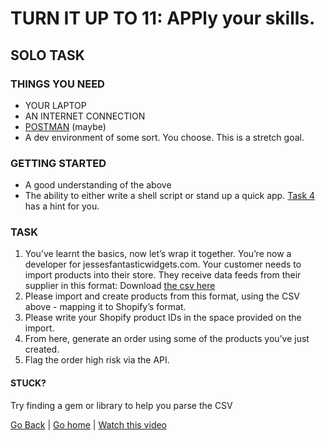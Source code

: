 # TURN IT UP TO 11: APPly your skills.

## SOLO TASK

### THINGS YOU NEED
- YOUR LAPTOP
- AN INTERNET CONNECTION
- [POSTMAN](https://www.getpostman.com/) (maybe)
- A dev environment of some sort. You choose. This is a stretch goal.

### GETTING STARTED
- A good understanding of the above
- The ability to either write a shell script or stand up a quick app. [Task 4](task4.md) has a hint for you.

### TASK
1. You’ve learnt the basics, now let’s wrap it together. You’re now a developer for jessesfantasticwidgets.com. Your customer needs to import products into their store. They receive data feeds from their supplier in this format: Download [the csv here](https://raw.githubusercontent.com/Brianshayne/techyon-api-workshop/master/assets/techyon_workshop_import.csv)
2. Please import and create products from this format, using the CSV above - mapping it to Shopify’s format.
3. Please write your Shopify product IDs in the space provided on the import.
4. From here, generate an order using some of the products you’ve just created.
5. Flag the order high risk via the API.

#### STUCK?
Try finding a gem or library to help you parse the CSV

[Go Back](task9.md) | [Go home](index.md) | [Watch this video](https://www.youtube.com/watch?v=dQw4w9WgXcQ)
